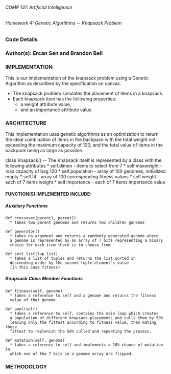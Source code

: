 ###### COMP 131: Artificial Intelligence
###### Homework 4: Genetic Algorithms -- Knapsack Problem

### Code Details

### Author(s): Ercan Sen and Brandon Bell

### IMPLEMENTATION
  This is our implementation of the knapsack problem using a Genetic Algorithm
  as described by the specification on canvas.

  * The knapsack problem simulates the placement of items in a knapsack.
  * Each knapsack item has the following properties:
    * a weight attribute value,
    * and an importance attribute value.

### ARCHITECTURE
  This implementation uses genetic algorithms as an optimization to return the
  ideal combination of items in the backpack with
  the total weight not exceeding the maximum capacity of 120, and the total
  value of items in the backpack being as large as possible.

  class Knapsack() -- The Knapsack itself is represented by a class with the following attributes
    * self.dimen - items to select from 7
    * self.maxweight - max capacity of bag 120
    * self.population - array of 100 genomes, initialized empty
    * self.fit - array of 100 corresponding fitness values
    * self.weight - each of 7 items weight
    * self.importance - each of 7 items importance value

#### FUNCTION(S) IMPLEMENTED INCLUDE:

  ##### Auxiliary Functions

    def crossover(parent1, parent2)
      * takes two parent genomes and returns two children genomes

    def generator()
      * takes no argument and returns a randomly generated genome where
      a genome is represented by an array of 7 bits representing a binary
      choice for each item there is to choose from

    def sort_list(tup_list)
      * takes a list of tuples and returns the list sorted in
      descending order by the second tuple element's value
      (in this case fitness)

  ##### Knapsack Class Member Functions

    def fitness(self, genome)
      * takes a reference to self and a genome and returns the fitness
      value of that genome

    def pool(self)
      * takes a reference to self, contains the main loop which creates
      a population of different knapsack placements and culls them by 50%
      leaving only the fittest according to fitness value, then mating these
      fittest to replenish the 50% culled and repeating the process.

    def mutation(self, genome)
      * takes a reference to self and implements a 10% chance of mutation in
      which one of the 7 bits in a genome array are flipped.

### METHODOLOGY
